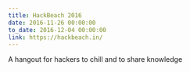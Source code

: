 ```yaml
---
title: HackBeach 2016
date: 2016-11-26 00:00:00
to_date: 2016-12-04 00:00:00
link: https://hackbeach.in/
---
```


A hangout for hackers to chill and to share knowledge
